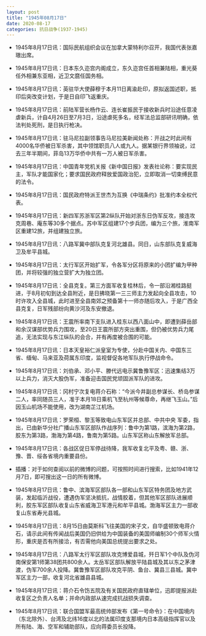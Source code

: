 ```yaml
---
layout: post
title: "1945年08月17日"
date: 2020-08-17
categories: 抗日战争(1937-1945)
---
```


<meta name="referrer" content="no-referrer" />

- 1945年8月17日讯：国际民航组织会议在加拿大蒙特利尔召开，我国代表张嘉璈出席。 

- 1945年8月17日讯：日本东久迩宫内阁成立，东久迩宫任首相兼陆相，重光葵任外相兼东亚相，近卫文麿任国务相。 

- 1945年8月17日讯：英驻华大使薛穆于本月11日离渝赴印，原拟返国述职，抵印后突改变计划，于是日自印飞返重庆。 

- 1945年8月17日讯：前陆军营长杨作云、连长崔振民于接收新兵时沿途任意凌虐新兵，计自4月26日至7月3日，沿途虐死多名，经军法总监部研讯明确，依法判处死刑，是日执行枪决。 

- 1945年8月17日讯：驻马尼拉副领事告马尼拉美新闻处称：开战之时此间有4000名华侨被日军杀害，其中领馆职员八人或九人。据某银行界领袖说，过去三年半期间，菲岛13万华侨中共有一万人被日军杀害。 

- 1945年8月17日讯：中国青年党机关报《新中国日报》发表社论称：要实现民主，军队才能国家化；要求国民政府释放爱国政治犯，立即取消一切束缚民意的法令。 

- 1945年8月17日讯：国民政府特派王世杰为互换《中瑞条约》批准约本全权代表。 

- 1945年8月17日讯：新四军苏浙军区第2纵队开始对浙东日伪军反攻，接连攻克周巷、庵东等30多个据点。苏中军区组建17个步兵团，编为三个旅，淮南军区重建12旅，并组建独立旅。 

- 1945年8月17日讯：八路军冀中部队克复河北雄县。同日，山东部队克复威海卫及牟平县城。 

- 1945年8月17日讯：太行军区开始扩军，令各军分区将原来的小团扩编为甲种团，并将较强的独立营扩大为独立团。 

- 1945年8月17日讯：全县克复。第三方面军收复桂林后，令一部沿湘桂路挺进，于8月初旬到达全县附近，是日拂晓第一三三师主力发起向全县攻击，10时许攻入全县城，此时进至全县南郊之预备第十一师亦随后攻入，于是广西全县克复，日军残部纷向黄沙河及东安撤退。 

- 1945年8月17日讯：王震所率南下支队进入桂东以西八面山中，即遭到薛岳部和余汉谋部优势兵力围攻，至20日王震所部方突出重围，但仍被优势兵力尾追，无法实现与东江纵队的会合，并有再度被合围的可能。 

- 1945年8月17日讯：日本天皇裕仁派皇室为专使，分赴中国关内、中国东三省、缅甸、马来亚及荷属东印度，监视督促各地军队执行停战命令。 

- 1945年8月17日讯：刘伯承、邓小平、滕代远电示冀鲁豫军区：迅速集结3万以上兵力，消灭大股伪军，准备迎击国民党顽固派军队的进攻。 

- 1945年8月17日讯：冈村宁次复电蒋介石称：“今派今井副总参谋长、桥岛参谋二人，率同随员三人，准于本月18日乘机飞至杭州等候尊命，再继飞玉山。”后因玉山机场不能使用，改为湖南芷江机场。 

- 1945年8月17日讯：罗荣桓、黎玉等致电山东军区并总部、中共中央 军委，指出，已由新华分社广播山东军区部队作战序列：鲁中为第1路，滨海为第2路，胶东为第3路，渤海为第4路，鲁南为第5路。山东军区称山东解放军总部。 

- 1945年8月17日讯：各战区促日军停战待降，我军收复北平及粤、赣、浙、豫、晋、绥各省境内重要县份。 

- 插播：对于如何查阅以前的微博的问题，可按照时间进行搜索，比如1941年12月7日，即可搜出这一日的所有微博。 

- 1945年8月17日讯：鲁中、滨海军区部队各一部和山东军区特务团及地方武装，发起临沂战役，遭遇伪军坚决抵抗，战情胶着，但其他军区部队进展顺利，胶东军区部队收复山东省威海卫军港元和牟平县城。渤海军区主力一部收复山东省寿光县城。 

- 1945年8月17日讯：8月15日由莫斯科飞往美国的宋子文，自华盛顿致电蒋介石，请示此间有传闻战后美国仍旧供给为中国装备的美国师编制30个师军火情形，重庆是否有所接洽，有否需他向美国总统提出要求之处。 

- 1945年8月17日讯：八路军太行军区部队攻克博爱县城，歼日军1个中队及伪河南保安第1师第38团共800余人。太岳军区部队解放平陆县城及其以东之茅津渡，伪军700余人投降。冀鲁豫军区部队攻克平阴、鱼台、冀县三县城。冀中军区主力一部，收复河北省雄县县城。 

- 1945年8月17日讯：蒋介石令饬五院及有关国民政府直辖单位，迅即提报派赴收复区之负责人名单；并命内政部从速完成抗战损失调查。 

- 1945年8月17日讯：联合国盟军最高统帅部发布《第一号命令》：在中国境内（东北除外）、台湾及北纬16度以北的法属印度支那境内日本高级指挥官以及所有陆、海、空军和辅助部队，应向蒋委员长投降。 

